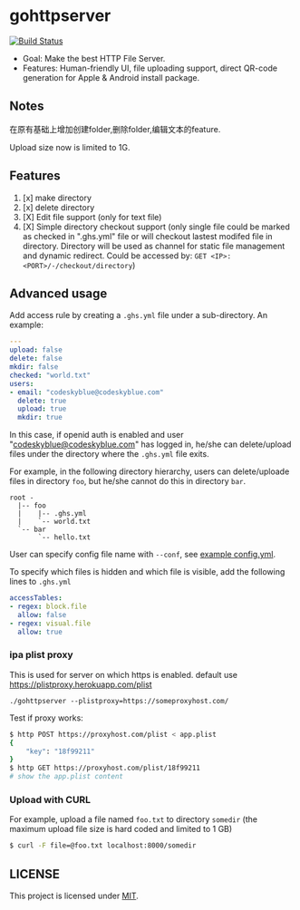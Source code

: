 # gohttpserver
[![Build Status](https://travis-ci.org/codeskyblue/gohttpserver.svg?branch=master)](https://travis-ci.org/codeskyblue/gohttpserver)

- Goal: Make the best HTTP File Server.
- Features: Human-friendly UI, file uploading support, direct QR-code generation for Apple & Android install package.

## Notes
在原有基础上增加创建folder,删除folder,编辑文本的feature.

Upload size now is limited to 1G.

## Features
1. [x] make directory
1. [x] delete directory
1. [X] Edit file support (only for text file)
1. [X] Simple directory checkout support (only single file could be marked as checked in ".ghs.yml" file or will checkout lastest modifed file in directory. Directory will be used as channel for static file management and dynamic redirect. Could be accessed by: `GET <IP>:<PORT>/-/checkout/directory`)

## Advanced usage
Add access rule by creating a `.ghs.yml` file under a sub-directory. An example:

```yaml
---
upload: false
delete: false
mkdir: false
checked: "world.txt"
users:
- email: "codeskyblue@codeskyblue.com"
  delete: true
  upload: true
  mkdir: true
```

In this case, if openid auth is enabled and user "codeskyblue@codeskyblue.com" has logged in, he/she can delete/upload files under the directory where the `.ghs.yml` file exits.

For example, in the following directory hierarchy, users can delete/uploade files in directory `foo`, but he/she cannot do this in directory `bar`.

```
root -
  |-- foo
  |    |-- .ghs.yml
  |    `-- world.txt 
  `-- bar
       `-- hello.txt
```

User can specify config file name with `--conf`, see [example config.yml](testdata/config.yml).

To specify which files is hidden and which file is visible, add the following lines to `.ghs.yml`

```yaml
accessTables:
- regex: block.file
  allow: false
- regex: visual.file
  allow: true
```

### ipa plist proxy
This is used for server on which https is enabled. default use <https://plistproxy.herokuapp.com/plist>

```
./gohttpserver --plistproxy=https://someproxyhost.com/
```

Test if proxy works:

```sh
$ http POST https://proxyhost.com/plist < app.plist
{
	"key": "18f99211"
}
$ http GET https://proxyhost.com/plist/18f99211
# show the app.plist content
```

### Upload with CURL
For example, upload a file named `foo.txt` to directory `somedir`
(the maximum upload file size is hard coded and limited to 1 GB)

```sh
$ curl -F file=@foo.txt localhost:8000/somedir
```
## LICENSE
This project is licensed under [MIT](LICENSE).
